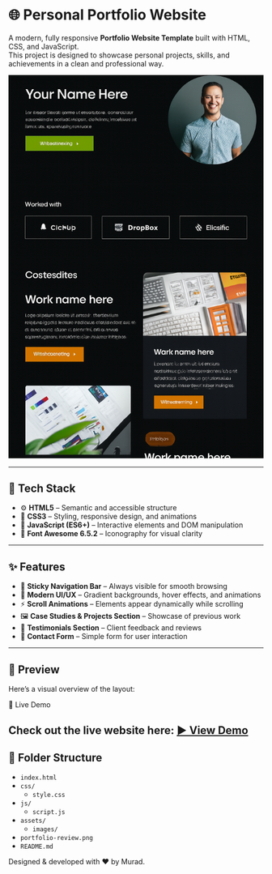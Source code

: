 # 🌐 Personal Portfolio Website

A modern, fully responsive **Portfolio Website Template** built with HTML, CSS, and JavaScript.  
This project is designed to showcase personal projects, skills, and achievements in a clean and professional way.

![Portfolio Preview](./Copilot_20250923_213554.png)


---

## 🚀 Tech Stack

- ⚙️ **HTML5** – Semantic and accessible structure  
- 🎨 **CSS3** – Styling, responsive design, and animations  
- 🧠 **JavaScript (ES6+)** – Interactive elements and DOM manipulation  
- 🧩 **Font Awesome 6.5.2** – Iconography for visual clarity

---

## ✨ Features

- 📌 **Sticky Navigation Bar** – Always visible for smooth browsing  
- 🎨 **Modern UI/UX** – Gradient backgrounds, hover effects, and animations  
- ⚡ **Scroll Animations** – Elements appear dynamically while scrolling  
- 🖼️ **Case Studies & Projects Section** – Showcase of previous work  
- 💬 **Testimonials Section** – Client feedback and reviews  
- 📧 **Contact Form** – Simple form for user interaction

---

## 📸 Preview

Here’s a visual overview of the layout:

🔗 Live Demo

Check out the live website here: [▶ View Demo](https://muradisazade777.github.io/Simple-animated-Portfolio/)
---

## 📂 Folder Structure
- `index.html`  
- `css/`
  - `style.css`  
- `js/`
  - `script.js`  
- `assets/`
  - `images/`  
- `portfolio-review.png`  
- `README.md`  

Designed & developed with ❤️ by Murad.
